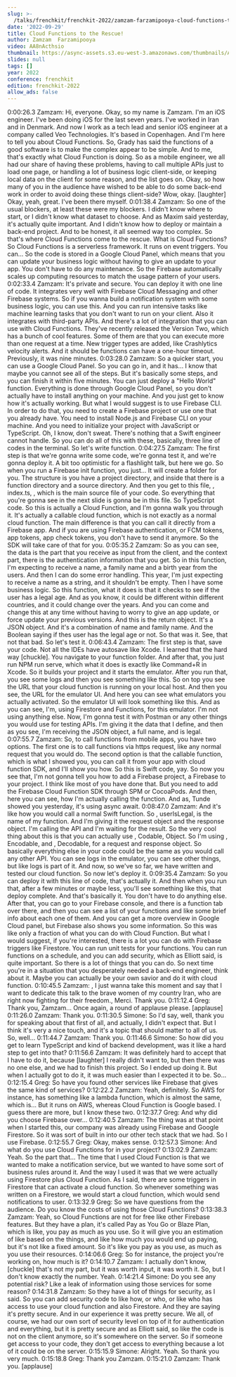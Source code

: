 ```yaml
---
slug: >-
  /talks/frenchkit/frenchkit-2022/zamzam-farzamipooya-cloud-functions-to-the-rescue
date: '2022-09-29'
title: Cloud Functions to the Rescue!
author: Zamzam  Farzamipooya
video: AA8nActhsio
thumbnail: https://async-assets.s3.eu-west-3.amazonaws.com/thumbnails/AA8nActhsio.jpg
slides: null
tags: []
year: 2022
conference: frenchkit
edition: frenchkit-2022
allow_ads: false
---
```

0:00:26.3 Zamzam: Hi, everyone. Okay, so my name is Zamzam. I'm an iOS engineer. I've been doing iOS for the last seven years. I've worked in Iran and in Denmark. And now I work as a tech lead and senior iOS engineer at a company called Veo Technologies. It's based in Copenhagen. And I'm here to tell you about Cloud Functions. So, Grady has said the functions of a good software is to make the complex appear to be simple. And to me, that's exactly what Cloud Function is doing. So as a mobile engineer, we all had our share of having these problems, having to call multiple APIs just to load one page, or handling a lot of business logic client-side, or keeping local data on the client for some reason, and the list goes on. Okay, so how many of you in the audience have wished to be able to do some back-end work in order to avoid doing these things client-side? Wow, okay. [laughter] Okay, yeah, great. I've been there myself.
0:01:38.4 Zamzam: So one of the usual blockers, at least these were my blockers. I didn't know where to start, or I didn't know what dataset to choose. And as Maxim said yesterday, it's actually quite important. And I didn't know how to deploy or maintain a back-end project. And to be honest, it all seemed way too complex. So that's where Cloud Functions come to the rescue. What is Cloud Functions? So Cloud Functions is a serverless framework. It runs on event triggers. You can... So the code is stored in a Google Cloud Panel, which means that you can update your business logic without having to give an update to your app. You don't have to do any maintenance. So the Firebase automatically scales up computing resources to match the usage pattern of your users.
0:02:33.4 Zamzam: It's private and secure. You can deploy it with one line of code. It integrates very well with Firebase Cloud Messaging and other Firebase systems. So if you wanna build a notification system with some business logic, you can use this. And you can run intensive tasks like machine learning tasks that you don't want to run on your client. Also it integrates with third-party APIs. And there's a lot of integration that you can use with Cloud Functions. They've recently released the Version Two, which has a bunch of cool features. Some of them are that you can execute more than one request at a time. New trigger types are added, like Crashlytics velocity alerts. And it should be functions can have a one-hour timeout. Previously, it was nine minutes.
0:03:28.0 Zamzam: So a quicker start, you can use a Google Cloud Panel. So you can go in, and it has... I know that maybe you cannot see all of the steps. But it's basically some steps, and you can finish it within five minutes. You can just deploy a "Hello World" function. Everything is done through Google Cloud Panel, so you don't actually have to install anything on your machine. And you just get to know how it's actually working. But what I would suggest is to use Firebase CLI. In order to do that, you need to create a Firebase project or use one that you already have. You need to install Node.js and Firebase CLI on your machine. And you need to initialize your project with JavaScript or TypeScript. Oh, I know, don't sweat. There's nothing that a Swift engineer cannot handle. So you can do all of this with these, basically, three line of codes in the terminal. So let's write function.
0:04:27.5 Zamzam: The first step is that we're gonna write some code, we're gonna test it, and we're gonna deploy it. A bit too optimistic for a flashlight talk, but here we go. So when you run a Firebase init function, you just... It will create a folder for you. The structure is you have a project directory, and inside that there is a function directory and a source directory. And then you get to this file, , index.ts, , which is the main source file of your code. So everything that you're gonna see in the next slide is gonna be in this file. So TypeScript code. So this is actually a Cloud Function, and I'm gonna walk you through it. It's actually a callable cloud function, which is not exactly as a normal cloud function. The main difference is that you can call it directly from a Firebase app. And if you are using Firebase authentication, or FCM tokens, app tokens, app check tokens, you don't have to send it anymore. So the SDK will take care of that for you.
0:05:35.2 Zamzam: So as you can see, the data is the part that you receive as input from the client, and the context part, there is the authentication information that you get. So in this function, I'm expecting to receive a name, a family name and a birth year from the users. And then I can do some error handling. This year, I'm just expecting to receive a name as a string, and it shouldn't be empty. Then I have some business logic. So this function, what it does is that it checks to see if the user has a legal age. And as you know, it could be different within different countries, and it could change over the years. And you can come and change this at any time without having to worry to give an app update, or force update your previous versions. And this is the return object. It's a JSON object. And it's a combination of name and family name. And the Boolean saying if thes user has the legal age or not. So that was it. See, that not that bad. So let's test it.
0:06:43.4 Zamzam: The first step is that, save your code. Not all the IDEs have autosave like Xcode. I learned that the hard way [chuckle]. You navigate to your function folder. And after that, you just run NPM run serve, which what it does is exactly like Command+R in Xcode. So it builds your project and it starts the emulator. After you run that, you see some logs and then you see something like this. So on top you see the URL that your cloud function is running on your local host. And then you see, the URL for the emulator UI. And here you can see what emulators you actually activated. So the emulator UI will look something like this. And as you can see, I'm, using Firestore and Functions, for this emulator. I'm not using anything else. Now, I'm gonna test it with Postman or any other things you would use for testing APIs. I'm giving it the data that I define, and then as you see, I'm receiving the JSON object, a full name, and is legal.
0:07:55.7 Zamzam: So, to call functions from mobile apps, you have two options. The first one is to call functions via https request, like any normal request that you would do. The second option is that the callable function, which is what I showed you, you can call it from your app with cloud function SDK, and I'll show you how. So this is Swift code, yay. So now you see that, I'm not gonna tell you how to add a Firebase project, a Firebase to your project. I think like most of you have done that. But you need to add the Firebase Cloud Function SDK through SPM or CocoaPods. And then, here you can see, how I'm actually calling the function. And as, Tunde showed you yesterday, it's using async await.
0:08:47.0 Zamzam: And it's like how you would call a normal Swift function. So , userIsLegal,  is the name of my function. And I'm giving it the request object and the response object. I'm calling the API and I'm waiting for the result. So the very cool thing about this is that you can actually use , Codable,  Object. So I'm using , Encodable,  and , Decodable,  for a request and response object. So basically everything else in your code could be the same as you would call any other API. You can see logs in the emulator, you can see other things, but like logs is part of it. And now, so we've so far, we have written and tested our cloud function. So now let's deploy it.
0:09:35.4 Zamzam: So you can deploy it with this line of code, that's actually it. And then when you run that, after a few minutes or maybe less, you'll see something like this, that deploy complete. And that's basically it. You don't have to do anything else. After that, you can go to your Firebase console, and there is a function tab over there, and then you can see a list of your functions and like some brief info about each one of them. And you can get a more overview in Google Cloud panel, but Firebase also shows you some information.
So this was like only a fraction of what you can do with Cloud Function. But what I would suggest, if you're interested, there is a lot you can do with Firebase triggers like Firestore. You can run unit tests for your functions. You can run functions on a schedule, and you can add security, which as Elliott said, is quite important. So there is a lot of things that you can do.
So next time you're in a situation that you desperately needed a back-end engineer, think about it. Maybe you can actually be your own savior and do it with cloud function.
0:10:45.5 Zamzam: , I just wanna take this moment and say that I want to dedicate this talk to the brave women of my country Iran, who are right now fighting for their freedom., 
Merci. Thank you.
0:11:12.4 Greg: Thank you, Zamzam... Once again, a round of applause please.
[applause]
0:11:26.0 Zamzam: Thank you.
0:11:30.5 Simone: So I'd say, well, thank you for speaking about that first of all, and actually, I didn't expect that. But I think it's very a nice touch, and it's a topic that should matter to all of us. So, well...
0:11:44.7 Zamzam: Thank you.
0:11:46.6 Simone: So how did you get to learn TypeScript and kind of backend development, was it like a hard step to get into that?
0:11:56.6 Zamzam: It was definitely hard to accept that I have to do it, because [laughter] I really didn't want to, but then there was no one else, and we had to finish this project. So I ended up doing it. But when I actually got to do it, it was much easier than I expected it to be. So...
0:12:15.4 Greg: So have you found other services like Firebase that gives the same kind of services?
0:12:22.2 Zamzam: Yeah, definitely. So AWS for instance, has something like a lambda function, which is almost the same, which is... But it runs on AWS, whereas Cloud Function is Google based. I guess there are more, but I know these two.
0:12:37.7 Greg: And why did you choose Firebase over...
0:12:40.5 Zamzam: The thing was at that point when I started this, our company was already using Firebase and Google Firestore. So it was sort of built in into our other tech stack that we had. So I use Firebase.
0:12:55.7 Greg: Okay, makes sense.
0:12:57.3 Simone: And what do you use Cloud Functions for in your project?
0:13:02.9 Zamzam: Yeah. So the part that... The time that I used Cloud Function is that we wanted to make a notification service, but we wanted to have some sort of business rules around it. And the way I used it was that we were actually using Firestore plus Cloud Function. As I said, there are some triggers in Firestore that can activate a cloud function. So whenever something was written on a Firestore, we would start a cloud function, which would send notifications to user.
0:13:32.9 Greg: So we have questions from the audience. Do you know the costs of using those Cloud Functions?
0:13:38.3 Zamzam: Yeah, so Cloud Functions are not for free like other Firebase features. But they have a plan, it's called Pay as You Go or Blaze Plan, which is like, you pay as much as you use. So it will give you an estimation of like based on the things, and like how much you would end up paying, but it's not like a fixed amount. So it's like you pay as you use, as much as you use their resources.
0:14:06.6 Greg: So for instance, the project you're working on, how much is it?
0:14:10.7 Zamzam: I actually don't know, [chuckle] that's not my part, but it was worth input, it was worth it. So, but I don't know exactly the number. Yeah.
0:14:21.4 Simone: Do you see any potential risk? Like a leak of information using those services for some reason?
0:14:31.8 Zamzam: So they have a lot of things for security, as I said. So you can add security code to like how, or who, or like who has access to use your cloud function and also Firestore. And they are saying it's pretty secure. And in our experience it was pretty secure. We all, of course, we had our own sort of security level on top of it for authentication and everything, but it is pretty secure and as Elliott said, so like the code is not on the client anymore, so it's somewhere on the server. So if someone get access to your code, they don't get access to everything because a lot of it could be on the server.
0:15:15.9 Simone: Alright. Yeah. So thank you very much.
0:15:18.8 Greg: Thank you Zamzam.
0:15:21.0 Zamzam: Thank you.
[applause]